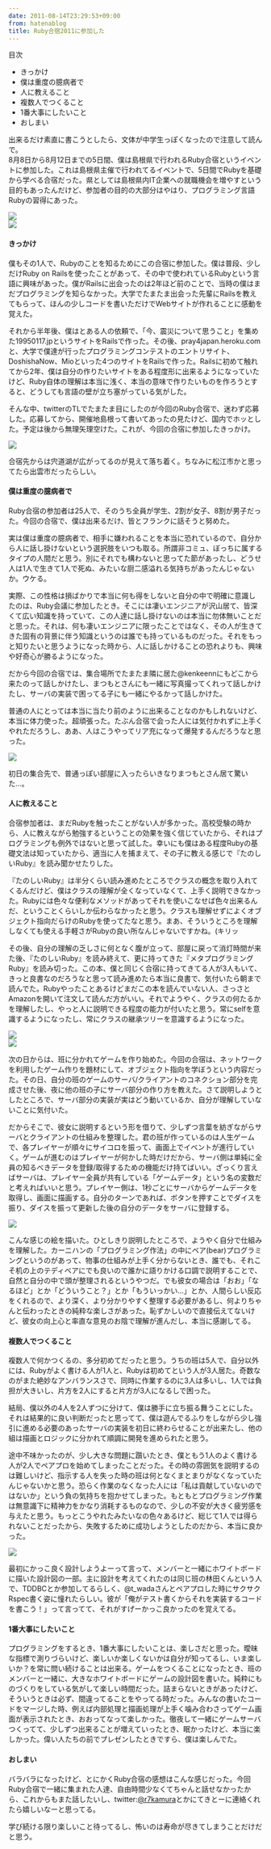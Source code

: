 ```yaml
---
date: 2011-08-14T23:29:53+09:00
from: hatenablog
title: Ruby合宿2011に参加した
---
```

目次

- きっかけ
- 僕は重度の臆病者で
- 人に教えること
- 複数人でつくること
- 1番大事にしたいこと
- おしまい

出来るだけ素直に書こうとしたら、文体が中学生っぽくなったので注意して読んで。  
8月8日から8月12日までの5日間、僕は島根県で行われるRuby合宿というイベントに参加した。これは島根県主催で行われてるイベントで、5日間でRubyを基礎から学べる合宿だった。県としては島根県内IT企業への就職機会を増やすという目的もあったんだけど、参加者の目的の大部分はやはり、プログラミング言語Rubyの習得にあった。

  

  
 ![](http://www.pref.shimane.lg.jp/itsangyo/rubycamp.data/Rubytitle2.gif)  
 ![](http://www.pref.shimane.lg.jp/itsangyo/rubycamp.data/Rubytitle.gif)  

#### きっかけ

僕もその1人で、Rubyのことを知るためにこの合宿に参加した。僕は普段、少しだけRuby on Railsを使ったことがあって、その中で使われているRubyという言語に興味があった。僕がRailsに出会ったのは2年ほど前のことで、当時の僕はまだプログラミングを知らなかった。大学でたまたま出会った先輩にRailsを教えてもらって、ほんの少しコードを書いただけでWebサイトが作れることに感動を覚えた。

  

それから半年後、僕はとある人の依頼で、「今、震災について思うこと」を集めた19950117.jpというサイトをRailsで作った。その後、pray4japan.heroku.comと、大学で僕達が行ったプログラミングコンテストのエントリサイト、DoshishaNow、Mioといった4つのサイトをRailsで作った。Railsに初めて触れてから2年、僕は自分の作りたいサイトをある程度形に出来るようになっていたけど、Ruby自体の理解は本当に浅く、本当の意味で作りたいものを作ろうとすると、どうしても言語の壁が立ち塞がっている気がした。

  

そんな中、twitterのTLでたまたま目にしたのが今回のRuby合宿で、迷わず応募した。応募してから、開催地島根って書いてあったの見たけど、国内でホッとした。予定は後から無理矢理空けた。これが、今回の合宿に参加したきっかけ。

  

![](http://farm7.static.flickr.com/6150/6041398337_ae5b7e7649_b.jpg)

  

合宿先からは宍道湖が広がってるのが見えて落ち着く。ちなみに松江市かと思ってたら出雲市だったらしい。

#### 僕は重度の臆病者で

Ruby合宿の参加者は25人で、そのうち全員が学生、2割が女子、8割が男子だった。今回の合宿で、僕は出来るだけ、皆とフランクに話そうと努めた。

  

実は僕は重度の臆病者で、相手に嫌われることを本当に恐れているので、自分から人に話し掛けないという選択肢をいつも取る。所謂非コミュ、ぼっちに属するタイプの人間だと思う。別にそれでも構わないと思ってた節があったし、どうせ人は1人で生きて1人で死ぬ、みたいな厨二感溢れる気持ちがあったんじゃないか。ウケる。

  

実際、この性格は損ばかりで本当に何も得をしないと自分の中で明確に意識したのは、Ruby会議に参加したとき。そこには凄いエンジニアが沢山居て、皆深くて広い知識を持っていて、この人達に話し掛けないのは本当に勿体無いことだと思った。それは、何も凄いエンジニアに限ったことではなく、その人が生きてきた固有の背景に伴う知識というのは誰でも持っているものだった。それをもっと知りたいと思うようになった時から、人に話しかけることの恐れよりも、興味や好奇心が勝るようになった。

  

だから今回の合宿では、集合場所でたまたま隣に居た@kenkeennにもどこから来たのって話しかけたし、まつもとさんにも一緒に写真撮ってくれって話しかけたし、サーバの実装で困ってる子にも一緒にやるかって話しかけた。

  

普通の人にとっては本当に当たり前のように出来ることなのかもしれないけど、本当に体力使った。超頑張った。たぶん合宿で会った人には気付かれずに上手くやれただろうし、ああ、人はこうやってリア充になって爆発するんだろうなと思った。

  

![](http://farm7.static.flickr.com/6196/6041415473_712b78dbbd_b.jpg)

  

初日の集合先で、普通っぽい部屋に入ったらいきなりまつもとさん居て驚いた…。

#### 人に教えること

合宿参加者は、まだRubyを触ったことがない人が多かった。高校受験の時から、人に教えながら勉強するということの効果を強く信じていたから、それはプログラミングも例外ではないと思って試した。幸いにも僕はある程度Rubyの基礎文法は知っていたから、適当に人を捕まえて、その子に教える感じで『たのしいRuby』を読み聞かせたりした。

  

『たのしいRuby』は半分くらい読み進めたところでクラスの概念を取り入れてくるんだけど、僕はクラスの理解が全くなっていなくて、上手く説明できなかった。Rubyには色々な便利なメソッドがあってそれを使いこなせば色々出来るんだ、ということくらいしか伝わらなかったと思う。クラスも理解せずによくオブジェクト指向だらけのRubyを使ってたなと思う。まあ、そういうところを理解しなくても使える手軽さがRubyの良い所なんじゃないですかね。(キリッ

  

その後、自分の理解の乏しさに何となく腹が立って、部屋に戻って消灯時間が来た後、『たのしいRuby』を読み終えて、更に持ってきた『メタプログラミングRuby』を読み切った。この本、僕と同じく合宿に持ってきてる人が3人もいて、きっと良書なのだろうなと思って読み進めたら本当に良書で、気付いたら朝まで読んでた。Rubyやったことあるけどまだこの本を読んでいない人、さっさとAmazonを開いて注文して読んだ方がいい。それでようやく、クラスの何たるかを理解したし、やっと人に説明できる程度の能力が付いたと思う。常にselfを意識するようになったし、常にクラスの継承ツリーを意識するようになった。

  

  
[![](http://ec2.images-amazon.com/images/I/51OI1P9LkwL._AA300_.jpg)](http://t.co/G0CAmKk)  
[![](http://ec2.images-amazon.com/images/I/51TODrMIEnL._SL500_AA300_.jpg)](http://t.co/EFUNqmM)  

  

次の日からは、班に分かれてゲームを作り始めた。今回の合宿は、ネットワークを利用したゲーム作りを題材にして、オブジェクト指向を学ぼうという内容だった。その日、自分の班のゲームのサーバ/クライアントのコネクション部分を完成させた後、夜に他の班の子にサーバ部分の作り方を教えた。さて説明しようとしたところで、サーバ部分の実装が実はどう動いているか、自分が理解していないことに気付いた。

  

だからそこで、彼女に説明するという形を借りて、少しずつ言葉を紡ぎながらサーバとクライアントの仕組みを整理した。君の班が作っているのは人生ゲームで、各プレイヤーが順々にサイコロを振って、画面上でイベントが進行していく。ゲームが進むのはプレイヤーが何かした時だけだから、サーバ側は単純に全員の知るべきデータを登録/取得するための機能だけ持てばいい。ざっくり言えばサーバは、プレイヤー全員が共有している「ゲームデータ」という名の変数だと考えればいいと思う。プレイヤー側は、1秒ごとにサーバからゲームデータを取得し、画面に描画する。自分のターンであれば、ボタンを押すことでダイスを振り、ダイスを振って更新した後の自分のデータをサーバに登録する。

  

![](http://farm7.static.flickr.com/6193/6041444149_421b75e5c9_b.jpg)

  

こんな感じの絵を描いた。ひとしきり説明したところで、ようやく自分で仕組みを理解した。カーニハンの「プログラミング作法」の中にベア(bear)プログラミングというのがあって、物事の仕組みが上手く分からないとき、誰でも、それこそ机の上のテディベアにでも良いので誰かに語りかける口調で説明することで、自然と自分の中で頭が整理されるというやつだ。でも彼女の場合は「おお」「なるほど」とか「どういうこと？」とか「もういっかい…」とか、人間らしい反応をくれるので、より深く、より分かりやすく整理する必要があるし、何よりちゃんと伝わったときの純粋な楽しさがあった。恥ずかしいので直接伝えてないけど、彼女の向上心と率直な意見のお陰で理解が進んだし、本当に感謝してる。

#### 複数人でつくること

複数人で何かつくるの、多分初めてだったと思う。うちの班は5人で、自分以外には、Rubyがよく書ける人が1人と、Rubyは初めてという人が3人居た。奇数なのがまた絶妙なアンバランスさで、同時に作業するのに3人は多いし、1人では負担が大きいし、片方を2人にすると片方が3人になるしで困った。

  

結局、僕以外の4人を2人ずつに分けて、僕は勝手に立ち振る舞うことにした。それは結果的に良い判断だったと思ってて、僕は遊んでるふりをしながら少し強引に進める必要のあったサーバの実装を初日に終わらせることが出来たし、他の組は描画とロジックに分かれて順調に開発を進められたと思う。

  

途中不味かったのが、少し大きな問題に躓いたとき、僕ともう1人のよく書ける人が2人でペアプロを始めてしまったことだった。その時の雰囲気を説明するのは難しいけど、指示する人を失った時の班は何となくまとまりがなくなっていたんじゃないかと思う。恐らく作業のなくなった人には「私は貢献していないのではないか」という負の気持ちを抱かせてしまった。もともとプログラミング作業は無意識下に精神力をかなり消耗するものなので、少しの不安が大きく疲労感を与えたと思う。もっとこうやれたみたいなの色々あるけど、総じて1人では得られないことだったから、失敗するために成功しようとしたのだから、本当に良かった。

  

![](http://farm7.static.flickr.com/6202/6041945018_125a70b431_b.jpg)

  

最初にかっこ良く設計しようよーって言って、メンバーと一緒にホワイトボードに描いた設計図の一部。主に設計を考えてくれたのは同じ班の林田くんという人で、TDDBCとか参加してるらしく、@t\_wadaさんとペアプロした時にサクサクRspec書く姿に憧れたらしい。彼が「俺がテスト書くからそれを実装するコードを書こう！」って言ってて、それがすげーかっこ良かったのを覚えてる。

#### 1番大事にしたいこと

プログラミングをするとき、1番大事にしたいことは、楽しさだと思った。曖昧な指標で測りづらいけど、楽しいか楽しくないかは自分が知ってるし、いま楽しいか？を常に問い続けることは出来る。ゲームをつくることになったとき、班のメンバーと一緒に、大きなホワイトボードにゲームの設計図を書いた。純粋にものづくりをしている気がして楽しい時間だった。詰まらないときがあったけど、そういうときは必ず、間違ってることをやってる時だった。みんなの書いたコードをマージした時、例えば内部処理と描画処理が上手く噛み合わさってゲーム画面が表示されたとき、おおってなって楽しかった。徹夜して一緒にゲームサーバつくってて、少しずつ出来ることが増えていったとき、眠かったけど、本当に楽しかった。偉い人たちの前でプレゼンしたときですら、僕は楽しんでた。

#### おしまい

バラバラになったけど、とにかくRuby合宿の感想はこんな感じだった。今回Ruby合宿で一緒に集まれた人達、自由時間少なくてちゃんと話せなかったから、これからもまた話したいし、twitter:[@r7kamura](http://twitter.com/r7kamura)とかにてきとーに連絡くれたら嬉しいなーと思ってる。

  

学び続ける限り楽しいこと待ってるし、怖いのは寿命が尽きてしまうことだけだと思う。

